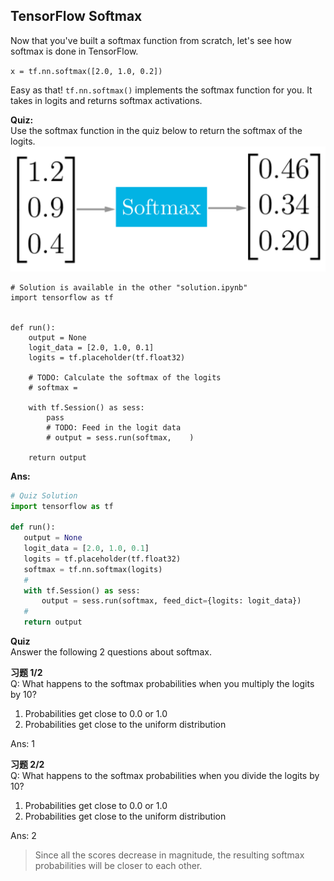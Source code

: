 ## TensorFlow Softmax
Now that you've built a softmax function from scratch, let's see how softmax is done in TensorFlow.

`x = tf.nn.softmax([2.0, 1.0, 0.2])`

Easy as that! `tf.nn.softmax()` implements the softmax function for you. It takes in logits and returns softmax activations.

**Quiz:**  
Use the softmax function in the quiz below to return the softmax of the logits.
![image](../data/L12_18.png)

```{.python .input}
# Solution is available in the other "solution.ipynb" 
import tensorflow as tf


def run():
    output = None
    logit_data = [2.0, 1.0, 0.1]
    logits = tf.placeholder(tf.float32)
    
    # TODO: Calculate the softmax of the logits
    # softmax =     
    
    with tf.Session() as sess:
        pass
        # TODO: Feed in the logit data
        # output = sess.run(softmax,    )

    return output
```

**Ans:**  
 ```python
# Quiz Solution
import tensorflow as tf

def run():
    output = None
    logit_data = [2.0, 1.0, 0.1]
    logits = tf.placeholder(tf.float32)
    softmax = tf.nn.softmax(logits)
    #
    with tf.Session() as sess:
        output = sess.run(softmax, feed_dict={logits: logit_data})
    #
    return output
 ```

**Quiz**  
Answer the following 2 questions about softmax.

**习题 1/2**  
Q: What happens to the softmax probabilities when you multiply the logits by 10?
1. Probabilities get close to 0.0 or 1.0
2. Probabilities get close to the uniform distribution

Ans: 1


**习题 2/2**  
Q: What happens to the softmax probabilities when you divide the logits by 10?
1. Probabilities get close to 0.0 or 1.0
2. Probabilities get close to the uniform distribution

Ans: 2
> Since all the scores decrease in magnitude, the resulting softmax probabilities will be closer to each other.
